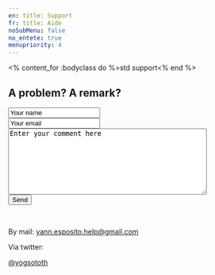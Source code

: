 ```yaml
---
en: title: Support
fr: title: Aide
noSubMenu: false
no_entete: true
menupriority: 4
---
```

<% content_for :bodyclass do %>std support<% end %>

## A problem? A remark? 

<form name="email" id="email" action="/contact" method="post">
<input type="text" name="name" value="Your name" onfocus="this.value=''" style="display: block;width=20em"/>
<input type="text" name="mail" value="Your email"  onfocus="this.value=''" style="display: block; width=20em"/>
<textarea name="body" id="bodytextarea" value=""  onfocus="this.value=''" style="display: block; height: 10em; width: 30em;">Enter your comment here</textarea>
<input type="submit" value="Send"/>
</form>

<br/>

By mail:
<a class="bluebutton big" href="&#109;&#097;&#105;&#108;&#116;&#111;:&#121;&#097;&#110;&#110;&#046;&#101;&#115;&#112;&#111;&#115;&#105;&#116;&#111;&#046;&#104;&#101;&#108;&#112;&#064;&#103;&#109;&#097;&#105;&#108;&#046;&#099;&#111;&#109;">&#121;&#097;&#110;&#110;&#046;&#101;&#115;&#112;&#111;&#115;&#105;&#116;&#111;&#046;&#104;&#101;&#108;&#112;&#064;&#103;&#109;&#097;&#105;&#108;&#046;&#099;&#111;&#109;</a>


Via twitter: 

<a class="big bluebutton" href="http://twitter.com/yogsototh">@yogsototh</a>
